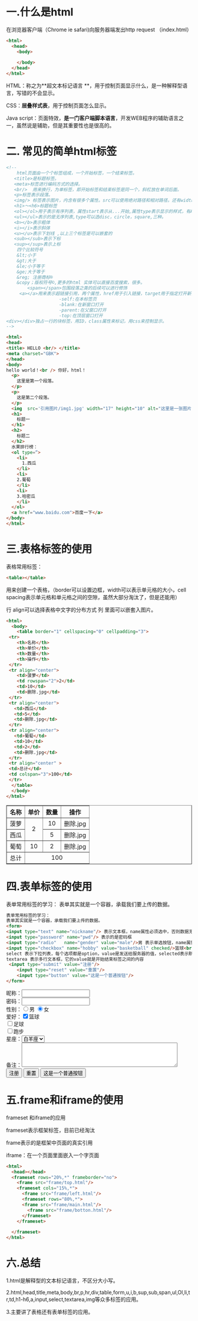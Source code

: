 # 一.什么是html

在浏览器客户端（Chrome ie safari)向服务器端发出http request （index.html）

```html
<html>
  <head>
    <body>
     
    </body>
  </head>
</html>

```

HTML：称之为**超文本标记语言 **，用于控制页面显示什么，是一种解释型语言，写错的不会显示。

CSS：**层叠样式表**，用于控制页面怎么显示。

Java script：页面特效，**是一门客户端脚本语言**，开发WEB程序的辅助语言之一，虽然说是辅助，但是其重要性也是很高的。

# 二. 常见的简单html标签

```html
<!--
    html页面由一个个标签组成，一个开始标签，一个结束标签。
   <title>是标题标签。
   <meta>标签进行编码方式的选择。
   <br/>  用来换行，为单标签，即开始标签和结束标签是同一个，斜杠放在单词后面。
   <p>标签表示段落。
   <img/> 标签表示图片，内含有很多个属性。src可以使用绝对路径和相对路径。还有width和height
   <h1>～<h6>标题标签
   <ol></ol>用于表示有序列表，属性start表示从...开始,属性type表示显示的样式，有A，i，和默认1。
   <ul></ul>表示的是无序列表,type可以选disc，circle，square,三种。
   <b></b>表示粗体 
   <i></i>表示斜体
   <u></u>表示下划线 ,以上三个标签是可以嵌套的
   <sub></sub>表示下标
   <sup></sup>表示上标
    四个比较符号
    &lt;小于
    &gt;大于
    &le;小于等于
    &ge;大于等于
    &reg; 注册商标®️
    &copy；版权符号©️,更多的html 实体可以直接百度搜索，很多。
		<span></span>包围段落之类的后续可以进行修饰
	 <a></a>用来表示超链接引用，两个属性，href用于引入链接，target用于指定打开新链接的方式
					-self:在本标签页
					-blank:在新窗口打开
					-parent:在父窗口打开
					-top:在顶层窗口打开
<div></div>独占一行的块标签，用ID，class属性来标记，用css来控制显示。
-->
```

```html
<html>
<head>
<title> HELLO <br/> </title>
<meta charset="GBK">
</head>
<body>
hello world！<br /> 你好，html！
  <p>
    这里是第一个段落。
  </p>
  <p>
    这是第二个段落。
  </p>
  <img  src='引用图片/img1.jpg' width="17" height="10" alt="这里是一张图片"/>
  <h1>
    标题一
  </h1>
  <h2>
    标题二
  </h2>
  水果排行榜：
  <ol type=“>
    <li>
      1.西瓜
    </li>
    <li>
    2.葡萄
    </li>
    <li>
    3.哈密瓜
    </li>
  </ol>
  <a href="www.baidu.com">百度一下</a>
</body>
</html>
```

#  三.表格标签的使用

表格常用标签：

```html
<table></table>
```

  用来创建一个表格，（border可以设置边框，width可以表示单元格的大小，cell spacing表示单元格和单元格之间的空隙，虽然大部分淘汰了，但是还能用）

<tr></tr> 行  align可以选择表格中文字的分布方式
<td></td>  列  里面可以嵌套入图片。

```html
<html>
  <body>
    <table border="1" cellspacing="0" cellpadding="3">
 <tr>
    <th>名称</th>
    <th>单价</th>
    <th>数量</th>
    <th>操作</th>
 </tr>
 <tr align="center">
    <td>菠萝</td>
    <td rowspan="2">2</td>
    <td>10</td>
    <td>删除.jpg</td>
 </tr>
 <tr align="center">
   <td>西瓜</td>
   <td>5</td>
   <td>删除.jpg</td>
 </tr>
 <tr align="center">
   <td>葡萄</td>
   <td>10</td>
   <td>2</td>
   <td>删除.jpg</td>
 </tr>
 <tr align="center" >
 <td>总计</td>
 <td colspan="3">100</td>
 </tr>
  </table>
  </body>
</html>
```

<html>
  <body>
    <table border="1" cellspacing="0" cellpadding="3">
 <tr>
    <th>名称</th>
    <th>单价</th>
    <th>数量</th>
    <th>操作</th>
 </tr>
 <tr align="center">
    <td>菠萝</td>
    <td rowspan="2">2</td>
    <td>10</td>
    <td>删除.jpg</td>
 </tr>
 <tr align="center">
   <td>西瓜</td>
   <td>5</td>
   <td>删除.jpg</td>
 </tr>
 <tr align="center">
   <td>葡萄</td>
   <td>10</td>
   <td>2</td>
   <td>删除.jpg</td>
 </tr>
 <tr align="center" >
 <td>总计</td>
 <td colspan="3">100</td>
 </tr>
  </table>
  </body>
</html>

# 四.表单标签的使用

表单常用标签的学习：
表单其实就是一个容器，承载我们要上传的数据。

```html
表单常用标签的学习：
表单其实就是一个容器，承载我们要上传的数据。
<form>
<input type="text" name="nickname"/> 表示文本框，name属性必须选中，否则数据无法发送给服务器
<input type="password" name="pwd"/> 表示的是密码框
<input type="radio"   name="gender" value="male"/>男 表示单选按钮，name属性值保持一致时才能有互斥的效果，可以通过checked属性设置默认选中
<input type="checkbox" name="hobby" value="basketball" checked/>篮球<br/> 表示复选框，name属性值建议保持一致，这样服务器端获取值时时一个数组
select 表示下拉列表，每个选项都是option，value是发送给服务器的值，selected表示默认选中
textarea 表示多行文本框，它的value就是开始结束标签之间的内容
 <input type="submit" value="注册"/>
    <input type="reset" value="重置"/>
    <input type="button" value="这是一个普通按钮"/>
</form>
```

<form action="demo.html" method="post">
    昵称：<input type="text" name="nickname"/> <br />
    密码：<input type="password" name="pwd"/> <br />
    性别：<input type="radio"   name="gender" value="male"/>男
         <input type="radio"   name="gender" value="female" checked="checked"/>女 <br/>
    爱好：<input type="checkbox" name="hobby" value="basketball" checked/>篮球<br/>
         <input type="checkbox" name="hobby" value="football"/>足球<br/>
         <input type="checkbox" name="hobby" value="run"/>跑步<br/>
    星座：<select name="star">
        <option value="1">白羊座</option>
        <option value="2">金牛座</option>
        <option value="3">射手座</option>
        <option value="4">魔蝎座</option>
        <option value="5">天枰座</option>
        <option value="6">双子座</option>
        <option value="7">天蝎座</option>
        </select> <br />
    备注：<textarea name="remark" rows="4" cols="50">
    </textarea><br />
    <input type="submit" value="注册"/>
    <input type="reset" value="重置"/>
    <input type="button" value="这是一个普通按钮"/>
</form>

# 五.frame和iframe的使用

frameset  和iframe的应用

frameset表示框架标签，目前已经淘汰

frame表示的是框架中页面的真实引用

iframe：在一个页面里面嵌入一个字页面

```html
<html>
  <head></head>
  <frameset rows="20%,*" frameborder="no">
    <frame src="frame/top.html"/>
    <frameset cols="15%,*">
      <frame src="frame/left.html"/>
      <frameset rows="80%,*">
      <frame src="frame/main.html"/>
        <frame src="frame/botton.html"/>
      </frameset>
    </frameset>
    
  </frameset>
</html>
```

# 六.总结

1.html是解释型的文本标记语言，不区分大小写。

2.html,head,title,meta,body,br,p,hr,div,table,form,u,i,b,sup,sub,span,ul,Ol,li,tr,td,h1-h6,a,input,select,textarea,img等众多标签的应用。

3.主要讲了表格还有表单标签的应用。

 
